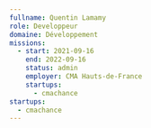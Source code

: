 ```yaml
---
fullname: Quentin Lamamy
role: Developpeur
domaine: Développement
missions:
  - start: 2021-09-16
    end: 2022-09-16
    status: admin
    employer: CMA Hauts-de-France
    startups:
      - cmachance
startups:
  - cmachance
---
```

